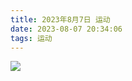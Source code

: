 ```yaml
---
title: 2023年8月7日 运动
date: 2023-08-07 20:34:06
tags: 运动
---
```


<link rel="stylesheet" href="/../css/images.css">

<img class="exercise" src="/../images/exercise/2023-08-07.jpg"></img>
